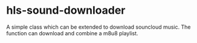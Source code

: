 # hls-sound-downloader
A simple class which can be extended to download souncloud music. The function can download and combine a m8u8 playlist.
